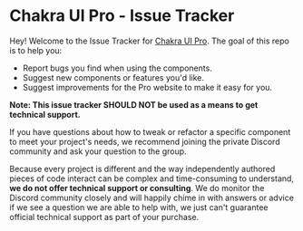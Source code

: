# Chakra UI Pro - Issue Tracker

Hey! Welcome to the Issue Tracker for [Chakra UI Pro](https://pro-chakra-ui.com). The goal of this repo is to help you:

- Report bugs you find when using the components.
- Suggest new components or features you'd like.
- Suggest improvements for the Pro website to make it easy for you.

**Note: This issue tracker SHOULD NOT be used as a means to get technical support.**

If you have questions about how to tweak or refactor a specific component to meet your project's needs, we recommend joining the private Discord community and ask your question to the group.

Because every project is different and the way independently authored pieces of code interact can be complex and time-consuming to understand, **we do not offer technical support or consulting**. We do monitor the Discord community closely and will happily chime in with answers or advice if we see a question we are able to help with, we just can't guarantee official technical support as part of your purchase.
